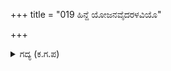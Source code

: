 +++
title = "019 ಹಿನ್ದೆ ಯೋಜನವೈದರಳವಿಯೊ"

+++

<details><summary>ಗದ್ಯ (ಕ.ಗ.ಪ) </summary>

19. ಶಕಟವ್ಯೂಹ ಹಾಗೂ ಮಕರವ್ಯೂಹಗಳ ಹಿಂಭಾಗದಲ್ಲಿ ಐದು ಯೋಜನ ವಿಸ್ತಾರ ಪ್ರದೇಶದಲ್ಲಿ ಉತ್ಸಾಹದಿಂದ ಚಕ್ರವ್ಯೂಹವನ್ನು ರಚಿಸಿ, ಕಾಂಭೋಜ ರಾಜನನ್ನು ನಿಲ್ಲಿಸಿದನು. ವಿಂದ, ಅನುವಿಂದರನ್ನು ದಕ್ಷಿಣ ಭಾಗದಲ್ಲಿ, ಸಮಸಪ್ತಕರ ಸೈನ್ಯವನ್ನು ಹತ್ತು ಸಾವಿರ ರಾಜರ ಸಮೂಹದಲ್ಲಿ ಒಟ್ಟುಗೂಡಿಸಿದನು.
</details>
